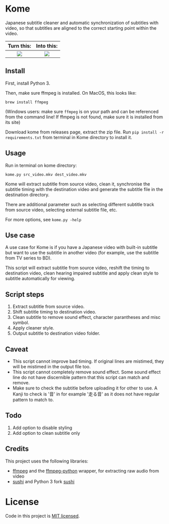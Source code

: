 Kome
=======

Japanese subtitle cleaner and automatic synchronization of subtitles with video, so that
subtitles are aligned to the correct starting point within the video.

Turn this:                       |  Into this:
:-------------------------------:|:-------------------------:
![](https://github.com/wanhuz/kome/assets/12682216/5384d6cd-9463-41a7-af21-2ca832021dd5)  |  ![](https://github.com/wanhuz/kome/assets/12682216/f78044dd-ab9b-4f75-9b66-f214cf856305) 


Install
-------
First, install Python 3.

Then, make sure ffmpeg is installed. On MacOS, this looks like:
~~~
brew install ffmpeg
~~~
(Windows users: make sure `ffmpeg` is on your path and can be referenced
from the command line! If ffmpeg is not found, make sure it is installed from its site)

Download kome from releases page, extract the zip file. Run `pip install -r requirements.txt` from terminal in Kome directory to install it.

Usage
-----
Run in terminal on kome directory:
~~~
kome.py src_video.mkv dest_video.mkv
~~~

Kome will extract subtitle from source video, clean it, synchronise the subtitle timing with the destination video and generate the  subtitle file in the destination directory.

There are additional parameter such as selecting different subtitle track from source video, selecting external subtitle file, etc. 

For more options, see `kome.py -help`

Use case
-----
A use case for Kome is if you have a Japanese video with built-in subtitle but want to use the subtitle in another video (for example, use the subtitle from TV series to BD). 

This script will extract subtitle from source video, reshift the timing to destination video, clean hearing impaired subtitle and apply clean style to subtitle automatically for viewing.

Script steps
-----
1. Extract subtitle from source video.
2. Shift subtitle timing to destination video.
3. Clean subtitle to remove sound effect, character parantheses and misc symbol.
4. Apply cleaner style.
5. Output subtitle to destination video folder.

Caveat
-----
- This script cannot improve bad timing. If original lines are mistimed, they will be mistimed in the output file too.
- This script cannot completely remove sound effect. Some sound effect line do not have discernible pattern that this script can match and remove.
- Make sure to check the subtitle before uploading it for other to use. A Kanji to check is '音' in for example '走る音' as it does not have regular pattern to match to.

Todo
-----
1. Add option to disable styling
2. Add option to clean subtitle only

Credits
-------
This project uses the following libraries:
- [ffmpeg](https://www.ffmpeg.org/) and the [ffmpeg-python](https://github.com/kkroening/ffmpeg-python) wrapper, for extracting raw audio from video
- [sushi](https://github.com/tp7/Sushi) and Python 3 fork [sushi](https://github.com/FichteFoll/Sushi)

# License
Code in this project is [MIT licensed](https://opensource.org/licenses/MIT).
